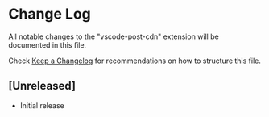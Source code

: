 # Change Log

All notable changes to the "vscode-post-cdn" extension will be documented in this file.

Check [Keep a Changelog](http://keepachangelog.com/) for recommendations on how to structure this file.

## [Unreleased]

- Initial release